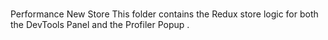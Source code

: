 #
Performance
New
Store
This
folder
contains
the
Redux
store
logic
for
both
the
DevTools
Panel
and
the
Profiler
Popup
.
